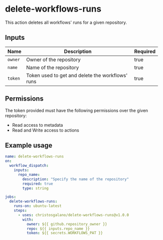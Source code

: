 # delete-workflows-runs

This action deletes all workflows' runs for a given repository.

## Inputs

| Name | Description | Required |
| --- | --- | --- |
| `owner` | Owner of the repository | true |
| `name` | Name of the repository | true |
| `token` | Token used to get and delete the workflows' runs | true |

## Permissions

The token provided must have the following permissions over the given repository:

- Read access to metadata
- Read and Write access to actions

## Example usage

```yaml
name: delete-workflows-runs
on:
  workflow_dispatch:
    inputs:
      repo_name:
        description: "Specify the name of the repository"
        required: true
        type: string

jobs:
  delete-workflows-runs:
    runs-on: ubuntu-latest
    steps:
      - uses: christosgalano/delete-workflows-runs@v1.0.0
        with:
          owner: ${{ github.repository_owner }}
          repo: ${{ inputs.repo_name }}
          token: ${{ secrets.WORKFLOWS_PAT }}
```
